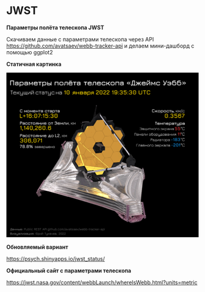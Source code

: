 # JWST

**Параметры полёта телескопа JWST**

Скачиваем данные с параметрами телескопа через API <https://github.com/avatsaev/webb-tracker-api> и делаем мини-дашборд с помощью ggplot2

**Статичная картинка**

![](james_webb_status.png)

**Обновляемый вариант**

<https://psych.shinyapps.io/jwst_status/>

**Официальный сайт с параметрами телескопа**

<https://jwst.nasa.gov/content/webbLaunch/whereIsWebb.html?units=metric>
